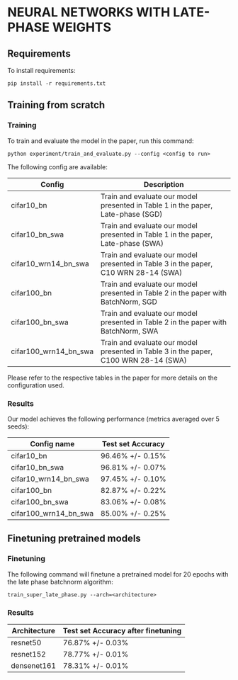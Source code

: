# NEURAL NETWORKS WITH LATE-PHASE WEIGHTS
## Requirements
To install requirements:
```setup
pip install -r requirements.txt
```

## Training from scratch

### Training

To train and evaluate the model in the paper, run this command:
```train
python experiment/train_and_evaluate.py --config <config to run>
```
The following config are available:

| Config         | Description  |
| ------------------ |---------------- |
| cifar10_bn  |     Train and evaluate our model presented in Table 1 in the paper, Late-phase (SGD)  | 
| cifar10_bn_swa   |     Train and evaluate our model presented in Table 1 in the paper, Late-phase (SWA)  |
| cifar10_wrn14_bn_swa   |     Train and evaluate our model presented in Table 3 in the paper, C10 WRN 28-14 (SWA)  |
| cifar100_bn |     Train and evaluate our model presented in Table 2 in the paper with BatchNorm, SGD |   
| cifar100_bn_swa  |     Train and evaluate our model presented in Table 2 in the paper with BatchNorm, SWA  |  
| cifar100_wrn14_bn_swa  |     Train and evaluate our model presented in Table 3 in the paper, C100 WRN 28-14 (SWA)  |  

Please refer to the respective tables in the paper for more details on the configuration used.

### Results
Our model achieves the following performance (metrics averaged over 5 seeds):

| Config name         | Test set Accuracy  | 
| ------------------ |---------------- |
| cifar10_bn   |     96.46% +/- 0.15%        | 
| cifar10_bn_swa   |     96.81% +/- 0.07%        | 
| cifar10_wrn14_bn_swa   |     97.45% +/- 0.10%        | 
| cifar100_bn   |     82.87% +/- 0.22%  | 
| cifar100_bn_swa   |     83.06% +/- 0.08%        | 
| cifar100_wrn14_bn_swa   |     85.00% +/- 0.25%        | 


## Finetuning pretrained models

### Finetuning

The following command will finetune a pretrained model for 20 epochs with the late phase batchnorm algorithm:

    train_super_late_phase.py --arch=<architecture>


### Results

| Architecture         | Test set Accuracy after finetuning | 
| ------------------ |---------------- |
| resnet50   |    76.87% +/- 0.03%        | 
| resnet152   |     78.77% +/- 0.01%        | 
| densenet161   |     78.31% +/- 0.01%        | 


